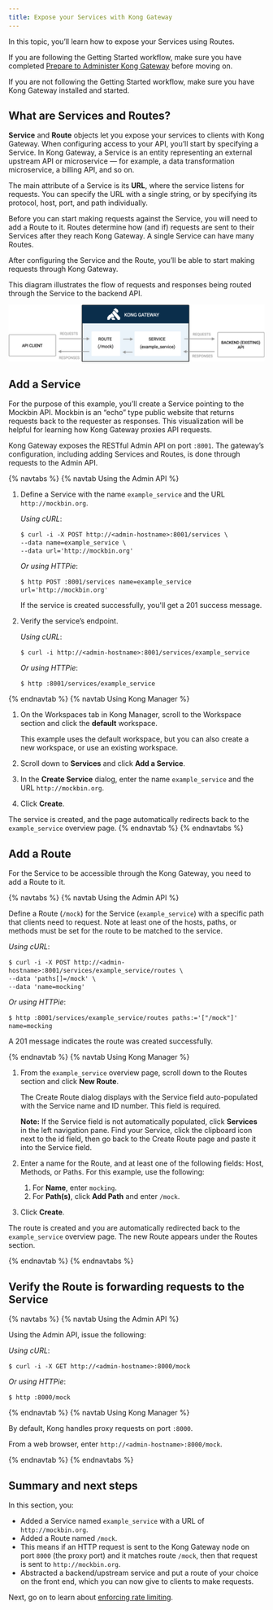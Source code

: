 ```yaml
---
title: Expose your Services with Kong Gateway
---
```


In this topic, you’ll learn how to expose your Services using Routes.

If you are following the Getting Started workflow, make sure you have completed [Prepare to Administer Kong Gateway](/getting-started-guide/{{page.kong_version}}/prepare) before moving on.

If you are not following the Getting Started workflow, make sure you have Kong Gateway installed and started.

## What are Services and Routes?

**Service** and **Route** objects let you expose your services to clients with Kong Gateway. When configuring access to your API, you’ll start by specifying a Service. In Kong Gateway, a Service is an entity representing an external upstream API or microservice &mdash; for example, a data transformation microservice, a billing API, and so on.

The main attribute of a Service is its **URL**, where the service listens for requests. You can specify the URL with a single string, or by specifying its protocol, host, port, and path individually.

Before you can start making requests against the Service, you will need to add a Route to it. Routes determine how (and if) requests are sent to their Services after they reach Kong Gateway. A single Service can have many Routes.

After configuring the Service and the Route, you’ll be able to start making requests through Kong Gateway.

This diagram illustrates the flow of requests and responses being routed through the Service to the backend API.

![Services and routes](/assets/images/docs/getting-started-guide/route-and-service.png)

## Add a Service

For the purpose of this example, you’ll create a Service pointing to the Mockbin API. Mockbin is an “echo” type public website that returns requests back to the requester as responses. This visualization will be helpful for learning how Kong Gateway proxies API requests.

Kong Gateway exposes the RESTful Admin API on port `:8001`. The gateway’s configuration, including adding Services and Routes, is done through requests to the Admin API.

{% navtabs %}
{% navtab Using the Admin API %}

1. Define a Service with the name `example_service` and the URL `http://mockbin.org`.

    *Using cURL*:
    ```
    $ curl -i -X POST http://<admin-hostname>:8001/services \
    --data name=example_service \
    --data url='http://mockbin.org'
    ```
    *Or using HTTPie*:
    ```
    $ http POST :8001/services name=example_service url='http://mockbin.org'
    ```
    If the service is created successfully, you'll get a 201 success message.

2. Verify the service’s endpoint.

    *Using cURL*:
    ```
    $ curl -i http://<admin-hostname>:8001/services/example_service
    ```
    *Or using HTTPie*:
    ```
    $ http :8001/services/example_service
    ```

{% endnavtab %}
{% navtab Using Kong Manager %}

1. On the Workspaces tab in Kong Manager, scroll to the Workspace section and click the **default** workspace.

    This example uses the default workspace, but you can also create a new workspace, or use an existing workspace.

2. Scroll down to **Services** and click **Add a Service**.

3. In the **Create Service** dialog, enter the name `example_service` and the URL `http://mockbin.org`.

4. Click **Create**.

The service is created, and the page automatically redirects back to the `example_service` overview page.
{% endnavtab %}
{% endnavtabs %}

## Add a Route

For the Service to be accessible through the Kong Gateway, you need to add a Route to it.

{% navtabs %}
{% navtab Using the Admin API %}

Define a Route (`/mock`) for the Service (`example_service`) with a specific path that clients need to request. Note at least one of the hosts, paths, or methods must be set for the route to be matched to the service.

*Using cURL*:
  ```
  $ curl -i -X POST http://<admin-hostname>:8001/services/example_service/routes \
  --data 'paths[]=/mock' \
  --data 'name=mocking'
  ```

*Or using HTTPie*:
  ```
  $ http :8001/services/example_service/routes paths:='["/mock"]' name=mocking
  ```

A 201 message indicates the route was created successfully.

{% endnavtab %}
{% navtab Using Kong Manager %}
1. From the `example_service` overview page, scroll down to the Routes section and click **New Route**.  

    The Create Route dialog displays with the Service field auto-populated with the Service name and ID number. This field is required.

    **Note:** If the Service field is not automatically populated, click **Services** in the left navigation pane. Find your Service, click the clipboard icon next to the id field, then go back to the Create Route page and paste it into the Service field.

2. Enter a name for the Route, and at least one of the following fields: Host, Methods, or Paths. For this example, use the following:
      1. For **Name**, enter `mocking`.
      2. For **Path(s)**, click **Add Path** and enter `/mock`.

3. Click **Create**.

The route is created and you are automatically redirected back to the `example_service` overview page. The new Route appears under the Routes section.

{% endnavtab %}
{% endnavtabs %}

## Verify the Route is forwarding requests to the Service

{% navtabs %}
{% navtab Using the Admin API %}

Using the Admin API, issue the following:

*Using cURL*:
```
$ curl -i -X GET http://<admin-hostname>:8000/mock
```

*Or using HTTPie*:
```
$ http :8000/mock
```

{% endnavtab %}
{% navtab Using Kong Manager %}

By default, Kong handles proxy requests on port `:8000`.

From a web browser, enter `http://<admin-hostname>:8000/mock`.

{% endnavtab %}
{% endnavtabs %}


## Summary and next steps
In this section, you:
* Added a Service named `example_service` with a URL of `http://mockbin.org`.
* Added a Route named `/mock`.
* This means if an HTTP request is sent to the Kong Gateway node on port `8000` (the proxy port) and it matches route `/mock`, then that request is sent to `http://mockbin.org`.
* Abstracted a backend/upstream service and put a route of your choice on the front end, which you can now give to clients to make requests.

Next, go on to learn about [enforcing rate limiting](/getting-started-guide/{{page.kong_version}}/protect-services).

